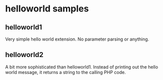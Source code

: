 # helloworld samples

## helloworld1

Very simple hello world extension. No parameter parsing
or anything. 

## helloworld2 

A bit more sophisticated than helloworld1. Instead of printing out the
hello world message, it returns a string to the calling PHP code. 



